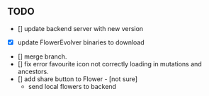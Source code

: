 ## TODO

* [] update backend server with new version
* [x] update FlowerEvolver binaries to download
* [] merge branch.
* [] fix error favourite icon not correctly loading in mutations and ancestors.
* [] add share button to Flower - [not sure]
    + send local flowers to backend
